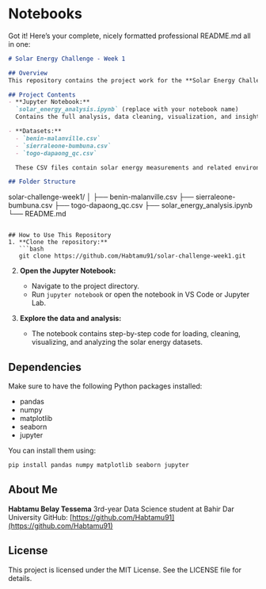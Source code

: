 # Notebooks
Got it! Here’s your complete, nicely formatted professional README.md all in one:

```markdown
# Solar Energy Challenge - Week 1

## Overview
This repository contains the project work for the **Solar Energy Challenge - Week 1**, focusing on data analysis and visualization of solar energy datasets from West African regions. The goal is to explore and understand solar energy potential using real-world datasets.

## Project Contents
- **Jupyter Notebook:**  
  `solar_energy_analysis.ipynb` (replace with your notebook name)  
  Contains the full analysis, data cleaning, visualization, and insights derived from the datasets.

- **Datasets:**  
  - `benin-malanville.csv`  
  - `sierraleone-bumbuna.csv`  
  - `togo-dapaong_qc.csv`  

  These CSV files contain solar energy measurements and related environmental data from different locations.

## Folder Structure
```

solar-challenge-week1/
│
├── benin-malanville.csv
├── sierraleone-bumbuna.csv
├── togo-dapaong\_qc.csv
├── solar\_energy\_analysis.ipynb
└── README.md

````

## How to Use This Repository
1. **Clone the repository:**
   ```bash
   git clone https://github.com/Habtamu91/solar-challenge-week1.git
````

2. **Open the Jupyter Notebook:**

   * Navigate to the project directory.
   * Run `jupyter notebook` or open the notebook in VS Code or Jupyter Lab.
3. **Explore the data and analysis:**

   * The notebook contains step-by-step code for loading, cleaning, visualizing, and analyzing the solar energy datasets.

## Dependencies

Make sure to have the following Python packages installed:

* pandas
* numpy
* matplotlib
* seaborn
* jupyter

You can install them using:

```bash
pip install pandas numpy matplotlib seaborn jupyter
```

## About Me

**Habtamu Belay Tessema**
3rd-year Data Science student at Bahir Dar University
GitHub: [https://github.com/Habtamu91](https://github.com/Habtamu91)

## License

This project is licensed under the MIT License. See the LICENSE file for details.

